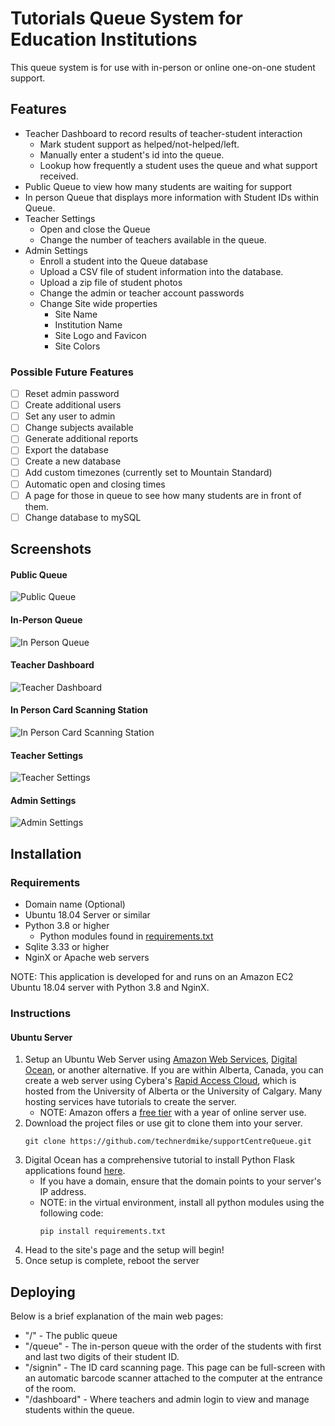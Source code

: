 # Tutorials Queue System for Education Institutions
This queue system is for use with in-person or online one-on-one student support. 
## Features
* Teacher Dashboard to record results of teacher-student interaction
    * Mark student support as helped/not-helped/left.
    * Manually enter a student's id into the queue. 
    * Lookup how frequently a student uses the queue and what support received. 
* Public Queue to view how many students are waiting for support
* In person Queue that displays more information with Student IDs within Queue. 
* Teacher Settings
    * Open and close the Queue
    * Change the number of teachers available in the queue. 
* Admin Settings
    * Enroll a student into the Queue database
    * Upload a CSV file of student information into the database. 
    * Upload a zip file of student photos
    * Change the admin or teacher account passwords
    * Change Site wide properties
        * Site Name
        * Institution Name
        * Site Logo and Favicon
        * Site Colors
### Possible Future Features
* [ ] Reset admin password
* [ ] Create additional users
* [ ] Set any user to admin
* [ ] Change subjects available
* [ ] Generate additional reports
* [ ] Export the database
* [ ] Create a new database
* [ ] Add custom timezones (currently set to Mountain Standard)
* [ ] Automatic open and closing times
* [ ] A page for those in queue to see how many students are in front of them. 
* [ ] Change database to mySQL
## Screenshots
#### Public Queue
![Public Queue](screenshots/public.PNG)
#### In-Person Queue
![In Person Queue](screenshots/queue.PNG)
#### Teacher Dashboard
![Teacher Dashboard](screenshots/dashboard.PNG)
#### In Person Card Scanning Station
![In Person Card Scanning Station](screenshots/card-scanner.PNG)
#### Teacher Settings
![Teacher Settings](screenshots/teacher-settings.PNG)
#### Admin Settings
![Admin Settings](screenshots/admin-settings.PNG)

## Installation
### Requirements
* Domain name (Optional)
* Ubuntu 18.04 Server or similar
* Python 3.8 or higher
    * Python modules found in [requirements.txt](requirements.txt)
* Sqlite 3.33 or higher
* NginX or Apache web servers

NOTE: This application is developed for and runs on an Amazon EC2 Ubuntu 18.04 server with Python 3.8 and NginX.
### Instructions
#### Ubuntu Server
1. Setup an Ubuntu Web Server using [Amazon Web Services](https://aws.amazon.com/), [Digital Ocean](https://www.digitalocean.com/), or another alternative. If you are within Alberta, Canada, you can create a web server using Cybera's [Rapid Access Cloud](https://www.cybera.ca/services/rapid-access-cloud/), which is hosted from the University of Alberta or the University of Calgary. Many hosting services have tutorials to create the server. 
    * NOTE: Amazon offers a [free tier](https://aws.amazon.com/free/?all-free-tier.sort-by=item.additionalFields.SortRank&all-free-tier.sort-order=asc) with a year of online server use. 
2. Download the project files or use git to clone them into your server.
   ```
   git clone https://github.com/technerdmike/supportCentreQueue.git
   ```
3. Digital Ocean has a comprehensive tutorial to install Python Flask applications found [here](https://www.digitalocean.com/community/tutorials/how-to-serve-flask-applications-with-uswgi-and-nginx-on-ubuntu-18-04).
    * If you have a domain, ensure that the domain points to your server's IP address.
    * NOTE: in the virtual environment, install all python modules using the following code:
      ```
      pip install requirements.txt
      ```
4. Head to the site's page and the setup will begin!
5. Once setup is complete, reboot the server
## Deploying
Below is a brief explanation of the main web pages:
* "/" - The public queue
* "/queue" - The in-person queue with the order of the students with first and last two digits of their student ID.
* "/signin" - The ID card scanning page. This page can be full-screen with an automatic barcode scanner attached to the computer at the entrance of the room. 
* "/dashboard" - Where teachers and admin login to view and manage students within the queue. 